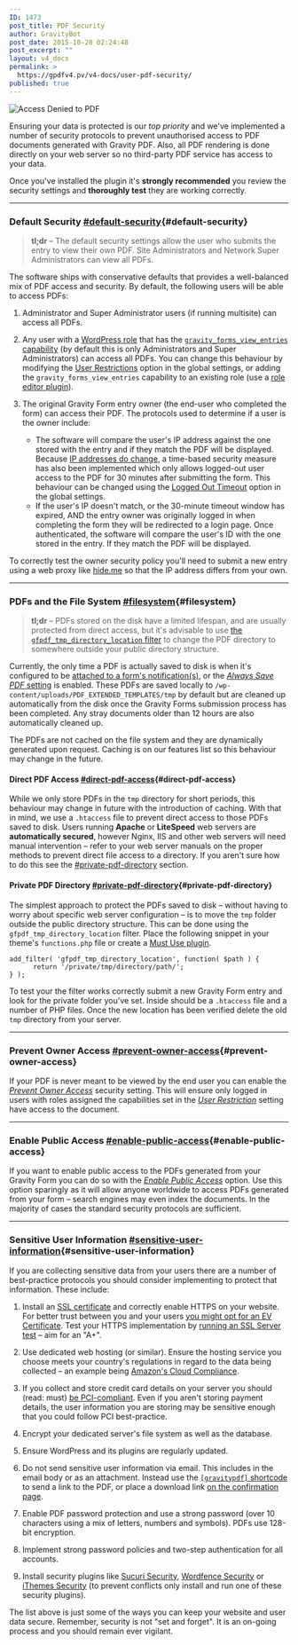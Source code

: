 ```yaml
---
ID: 1473
post_title: PDF Security
author: GravityBot
post_date: 2015-10-20 02:24:48
post_excerpt: ""
layout: v4_docs
permalink: >
  https://gpdfv4.pv/v4-docs/user-pdf-security/
published: true
---
```

![Access Denied to PDF](https://gpdfv4.pv/app/uploads/2015/10/access-denied.png) 

Ensuring your data is protected is our *top priority* and we've implemented a number of security protocols to prevent unauthorised access to PDF documents generated with Gravity PDF. Also, all PDF rendering is done directly on your web server so no third-party PDF service has access to your data. 

Once you've installed the plugin it's **strongly recommended** you review the security settings and **thoroughly test** they are working correctly.

---

### Default Security [#default-security](#default-security){#default-security}

> **tl;dr** – The default security settings allow the user who submits the entry to view their own PDF. Site Administrators and Network Super Administrators can view all PDFs.

The software ships with conservative defaults that provides a well-balanced mix of PDF access and security. By default, the following users will be able to access PDFs:

1.  Administrator and Super Administrator users (if running multisite) can access all PDFs.

2.  Any user with a [WordPress role](https://codex.wordpress.org/Roles_and_Capabilities) that has the [`gravity_forms_view_entries` capability](https://www.gravityhelp.com/documentation/article/role-management-guide/) (by default this is only Administrators and Super Administrators) can access all PDFs. You can change this behaviour by modifying the [User Restrictions](https://gpdfv4.pv/v4-docs/global-settings/#user-restriction) option in the global settings, or adding the `gravity_forms_view_entries` capability to an existing role (use a [role editor plugin](https://wordpress.org/plugins/user-role-editor/)).

3.  The original Gravity Form entry owner (the end-user who completed the form) can access their PDF. The protocols used to determine if a user is the owner include:
    -   The software will compare the user's IP address against the one stored with the entry and if they match the PDF will be displayed. Because [IP addresses do change](http://whatismyipaddress.com/keeps-changing), a time-based security measure has also been implemented which only allows logged-out user access to the PDF for 30 minutes after submitting the form. This behaviour can be changed using the [Logged Out Timeout](https://gpdfv4.pv/v4-docs/global-settings/#logged-out-timeout) option in the global settings.
    -   If the user's IP doesn't match, or the 30-minute timeout window has expired, AND the entry owner was originally logged in when completing the form they will be redirected to a login page. Once authenticated, the software will compare the user's ID with the one stored in the entry. If they match the PDF will be displayed.

To correctly test the owner security policy you'll need to submit a new entry using a web proxy like [hide.me](https://hide.me/en/proxy) so that the IP address differs from your own.

---

### PDFs and the File System [#filesystem](#filesystem){#filesystem}

> **tl;dr** – PDFs stored on the disk have a limited lifespan, and are usually protected from direct access, but it's advisable to use [the `gfpdf_tmp_directory_location` filter](#) to change the PDF directory to somewhere outside your public directory structure.

Currently, the only time a PDF is actually saved to disk is when it's configured to be [attached to a form's notification(s)](https://gpdfv4.pv/v4-docs/setup-pdf/#notifications), or the [*Always Save PDF* setting](https://gpdfv4.pv/v4-docs/setup-pdf/#save-pdf) is enabled. These PDFs are saved locally to `/wp-content/uploads/PDF_EXTENDED_TEMPLATES/tmp` by default but are cleaned up automatically from the disk once the Gravity Forms submission process has been completed. Any stray documents older than 12 hours are also automatically cleaned up. 

The PDFs are not cached on the file system and they are dynamically generated upon request. Caching is on our features list so this behaviour may change in the future.

#### Direct PDF Access [#direct-pdf-access](#direct-pdf-access){#direct-pdf-access}

While we only store PDFs in the `tmp` directory for short periods, this behaviour may change in future with the introduction of caching. With that in mind, we use a `.htaccess` file to prevent direct access to those PDFs saved to disk. Users running **Apache** or **LiteSpeed** web servers are **automatically secured**, however Nginx, IIS and other web servers will need manual intervention – refer to your web server manuals on the proper methods to prevent direct file access to a directory. If you aren't sure how to do this see the [#private-pdf-directory](#private-pdf-directory) section.

#### Private PDF Directory [#private-pdf-directory](#private-pdf-directory){#private-pdf-directory}

The simplest approach to protect the PDFs saved to disk – without having to worry about specific web server configuration – is to move the `tmp` folder outside the public directory structure. This can be done using the `gfpdf_tmp_directory_location` filter. Place the following snippet in your theme's `functions.php` file or create a [Must Use plugin](https://codex.wordpress.org/Must_Use_Plugins).

```{.language-php}
add_filter( 'gfpdf_tmp_directory_location', function( $path ) {
      return '/private/tmp/directory/path/';
} );
```

To test your the filter works correctly submit a new Gravity Form entry and look for the private folder you've set. Inside should be a `.htaccess` file and a number of PHP files. Once the new location has been verified delete the old `tmp` directory from your server.

---

### Prevent Owner Access [#prevent-owner-access](#prevent-owner-access){#prevent-owner-access}

If your PDF is never meant to be viewed by the end user you can enable the [*Prevent Owner Access*](#) security setting. This will ensure only logged in users with roles assigned the capabilities set in the [*User Restriction*](https://gpdfv4.pv/v4-docs/global-settings/#user-restriction) setting have access to the document.

---

### Enable Public Access [#enable-public-access](#enable-public-access){#enable-public-access}

If you want to enable public access to the PDFs generated from your Gravity Form you can do so with the [*Enable Public Access*](#) option. Use this option sparingly as it will allow anyone worldwide to access PDFs generated from your form – search engines may even index the documents. In the majority of cases the standard security protocols are sufficient.

---

### Sensitive User Information [#sensitive-user-information](#sensitive-user-information){#sensitive-user-information}

If you are collecting sensitive data from your users there are a number of best-practice protocols you should consider implementing to protect that information. These include:

1.  Install an [SSL certificate](https://www.namecheap.com/support/knowledgebase/article.aspx/786/38/what-is-an-ssl-certificate-and-what-is-it-used-for) and correctly enable HTTPS on your website. For better trust between you and your users [you might opt for an EV Certificate](https://www.namecheap.com/security/ssl-certificates/extended-validation.aspx). Test your HTTPS implementation by [running an SSL Server test](https://www.ssllabs.com/ssltest/) – aim for an "A+".

2.  Use dedicated web hosting (or similar). Ensure the hosting service you choose meets your country's regulations in regard to the data being collected – an example being [Amazon's Cloud Compliance](http://aws.amazon.com/compliance/).

3.  If you collect and store credit card details on your server you should (read: must) [be PCI-compliant](https://www.pcisecuritystandards.org/merchants/). Even if you aren't storing payment details, the user information you are storing may be sensitive enough that you could follow PCI best-practice.

4.  Encrypt your dedicated server's file system as well as the database.

5.  Ensure WordPress and its plugins are regularly updated.

6.  Do not send sensitive user information via email. This includes in the email body or as an attachment. Instead use the [`[gravitypdf]` shortcode](https://gpdfv4.pv/v4-docs/shortcodes/#notifications) to send a link to the PDF, or place a download link [on the confirmation page](https://gpdfv4.pv/v4-docs/shortcodes/#confirmation).

7.  Enable PDF password protection and use a strong password (over 10 characters using a mix of letters, numbers and symbols). PDFs use 128-bit encryption.

8.  Implement strong password policies and two-step authentication for all accounts.

9.  Install security plugins like [Sucuri Security](https://wordpress.org/plugins/sucuri-scanner/), [Wordfence Security](https://wordpress.org/plugins/wordfence/) or [iThemes Security](https://wordpress.org/plugins/better-wp-security/) (to prevent conflicts only install and run one of these security plugins).

The list above is just some of the ways you can keep your website and user data secure. Remember, security is not "set and forget". It is an on-going process and you should remain ever vigilant.
